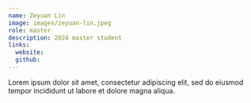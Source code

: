 ```yaml
---
name: Zeyuan Lin
image: images/zeyuan-lin.jpeg
role: master
description: 2024 master student
links:
  website: 
  github: 
---
```


Lorem ipsum dolor sit amet, consectetur adipiscing elit, sed do eiusmod tempor incididunt ut labore et dolore magna aliqua.
